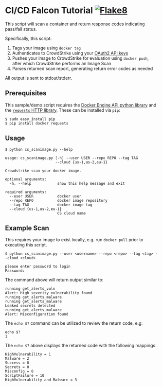 # CI/CD Falcon Tutorial [![Flake8](https://github.com/CrowdStrike/cicd-falcon-tutorial/actions/workflows/linting.yml/badge.svg)](https://github.com/CrowdStrike/cicd-falcon-tutorial/actions/workflows/linting.yml)

This script will scan a container and return response codes indicating pass/fail status.

Specifically, this script:
1. Tags your image using ``docker tag``
2. Authenticates to CrowdStrike using your [OAuth2 API keys](https://falcon.crowdstrike.com/support/api-clients-and-keys)
3. Pushes your image to CrowdStrike for evaluation using ``docker push``, after which CrowdStrike performs an Image Scan
4. Parses returned scan report, generating return error codes as needed

All output is sent to stdout/stderr.


## Prerequisites
This sample/demo script requires the [Docker Engine API python library](https://pypi.org/project/docker/) and the [``requests`` HTTP library](https://pypi.org/project/requests/). These can be installed via ``pip``:

```shell
$ sudo easy_install pip
$ pip install docker requests
```

## Usage
```shell
$ python cs_scanimage.py --help

usage: cs_scanimage.py [-h] --user USER --repo REPO --tag TAG
                       --cloud {us-1,us-2,eu-1}

Crowdstrike scan your docker image.

optional arguments:
  -h, --help            show this help message and exit

required arguments:
  --user USER           docker user
  --repo REPO           docker image repository
  --tag TAG             docker image tag
  --cloud {us-1,us-2,eu-1}
                        CS cloud name
```

## Example Scan
This requires your image to exist locally, e.g. run ``docker pull`` prior to executing this script.

```shell
$ python cs_scanimage.py --user <username> --repo <repo> --tag <tag> --cloud <cloud>

please enter password to login
Password:
```

The command above will return output similar to:

```shell
running get_alerts_vuln
Alert: High severity vulnerability found
running get_alerts_malware
running get_alerts_malware
Leaked secrets detected
running get_alerts_malware
Alert: Misconfiguration found
```

The ```echo $?``` command can be utilized to review the return code, e.g:
```shell 
echo $?
1
```

The ```echo $?``` above displays the returned code with the following mappings:
```shell
HighVulnerability = 1
Malware = 2
Success = 0
Secrets = 0
Misconfig = 0
ScriptFailure = 10
HighVulnerability and Malware = 3
```
